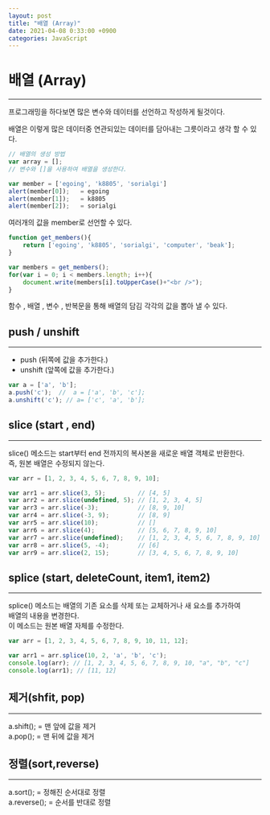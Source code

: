 ```yaml
---
layout: post
title: "배열 (Array)"
date: 2021-04-08 0:33:00 +0900
categories: JavaScript
---
```

# 배열 (Array)
---

프로그래밍을 하다보면 많은 변수와 데이터를 선언하고 작성하게 될것이다.  

배열은 이렇게 많은 데이터중 연관되있는 데이터를 담아내는 그릇이라고 생각 할 수 있다.

```javascript
// 배열의 생성 방법
var array = []; 
// 변수와 []을 사용하여 배열을 생성한다.

var member = ['egoing', 'k8805', 'sorialgi']
alert(member[0]);   = egoing
alert(member[1]);   = k8805
alert(member[2]);   = sorialgi
```
여러개의 값을 member로 선언할 수 있다.  

```javascript
function get_members(){
    return ['egoing', 'k8805', 'sorialgi', 'computer', 'beak'];
}

var members = get_members();
for(var i = 0; i < members.length; i++){
    document.write(members[i].toUpperCase()+"<br />");
}
```
함수 , 배열 , 변수 , 반복문을 통해 배열의 담김 각각의 값을 뽑아 낼 수 있다.

## push / unshift
---
- push (뒤쪽에 값을 추가한다.)
- unshift (앞쪽에 값을 추가한다.)

```javascript
var a = ['a', 'b'];
a.push('c');  //  a = ['a', 'b', 'c'];
a.unshift('c'); // a= ['c', 'a', 'b'];
```

## slice (start , end)
---
slice() 메소드는 start부터 end 전까지의 복사본을 새로운 배열 객체로 반환한다.  
즉, 원본 배열은 수정되지 않는다.
```javascript
var arr = [1, 2, 3, 4, 5, 6, 7, 8, 9, 10];

var arr1 = arr.slice(3, 5);         // [4, 5]
var arr2 = arr.slice(undefined, 5); // [1, 2, 3, 4, 5]
var arr3 = arr.slice(-3);           // [8, 9, 10]
var arr4 = arr.slice(-3, 9);        // [8, 9]
var arr5 = arr.slice(10);           // []
var arr6 = arr.slice(4);            // [5, 6, 7, 8, 9, 10]
var arr7 = arr.slice(undefined);    // [1, 2, 3, 4, 5, 6, 7, 8, 9, 10]
var arr8 = arr.slice(5, -4);        // [6]
var arr9 = arr.slice(2, 15);        // [3, 4, 5, 6, 7, 8, 9, 10]
```
## splice (start, deleteCount, item1, item2)
---
splice() 메소드는 배열의 기존 요소를 삭제 또는 교체하거나 새 요소를 추가하여  
배열의 내용을 변경한다.  
이 메소드는 원본 배열 자체를 수정한다.

```javascript
var arr = [1, 2, 3, 4, 5, 6, 7, 8, 9, 10, 11, 12];

var arr1 = arr.splice(10, 2, 'a', 'b', 'c');
console.log(arr); // [1, 2, 3, 4, 5, 6, 7, 8, 9, 10, "a", "b", "c"]
console.log(arr1); // [11, 12]
```

## 제거(shfit, pop)​
---
a.shift(); = 맨 앞에 값을 제거  
a.pop(); = 맨 뒤에 값을 제거
​

## 정렬(sort,reverse)​
---
a.sort(); = 정해진 순서대로 정렬  
a.reverse(); = 순서를 반대로 정렬